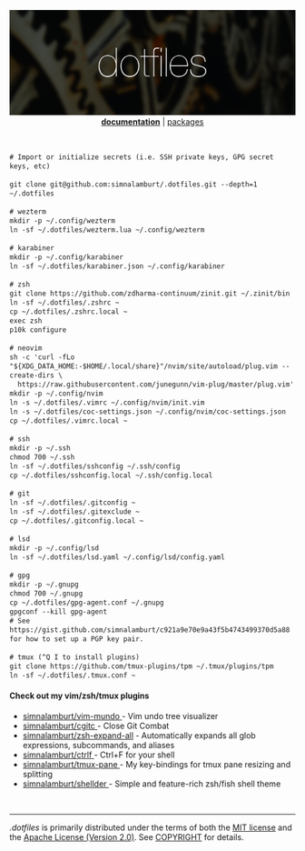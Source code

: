 <p align=center>
  <a href="https://github.com/simnalamburt">
    <img alt="dotfiles" src="https://raw.githubusercontent.com/simnalamburt/i/master/.dotfiles/logo.png">
  </a>
  <br>
  <b><a href="docs/">documentation</a></b> | <a href="packages/">packages</a>
</p>

&nbsp;

```shell
# Import or initialize secrets (i.e. SSH private keys, GPG secret keys, etc)

git clone git@github.com:simnalamburt/.dotfiles.git --depth=1 ~/.dotfiles

# wezterm
mkdir -p ~/.config/wezterm
ln -sf ~/.dotfiles/wezterm.lua ~/.config/wezterm

# karabiner
mkdir -p ~/.config/karabiner
ln -sf ~/.dotfiles/karabiner.json ~/.config/karabiner

# zsh
git clone https://github.com/zdharma-continuum/zinit.git ~/.zinit/bin
ln -sf ~/.dotfiles/.zshrc ~
cp ~/.dotfiles/.zshrc.local ~
exec zsh
p10k configure

# neovim
sh -c 'curl -fLo "${XDG_DATA_HOME:-$HOME/.local/share}"/nvim/site/autoload/plug.vim --create-dirs \
  https://raw.githubusercontent.com/junegunn/vim-plug/master/plug.vim'
mkdir -p ~/.config/nvim
ln -s ~/.dotfiles/.vimrc ~/.config/nvim/init.vim
ln -s ~/.dotfiles/coc-settings.json ~/.config/nvim/coc-settings.json
cp ~/.dotfiles/.vimrc.local ~

# ssh
mkdir -p ~/.ssh
chmod 700 ~/.ssh
ln -sf ~/.dotfiles/sshconfig ~/.ssh/config
cp ~/.dotfiles/sshconfig.local ~/.ssh/config.local

# git
ln -sf ~/.dotfiles/.gitconfig ~
ln -sf ~/.dotfiles/.gitexclude ~
cp ~/.dotfiles/.gitconfig.local ~

# lsd
mkdir -p ~/.config/lsd
ln -sf ~/.dotfiles/lsd.yaml ~/.config/lsd/config.yaml

# gpg
mkdir -p ~/.gnupg
chmod 700 ~/.gnupg
cp ~/.dotfiles/gpg-agent.conf ~/.gnupg
gpgconf --kill gpg-agent
# See https://gist.github.com/simnalamburt/c921a9e70e9a43f5b4743499370d5a88 for how to set up a PGP key pair.

# tmux (^Q I to install plugins)
git clone https://github.com/tmux-plugins/tpm ~/.tmux/plugins/tpm
ln -sf ~/.dotfiles/.tmux.conf ~
```

#### Check out my vim/zsh/tmux plugins
- [simnalamburt/vim-mundo     ](https://github.com/simnalamburt/vim-mundo) - Vim undo tree visualizer
- [simnalamburt/cgitc         ](https://github.com/simnalamburt/cgitc) - Close Git Combat
- [simnalamburt/zsh-expand-all](https://github.com/simnalamburt/zsh-expand-all) - Automatically expands all glob expressions, subcommands, and aliases
- [simnalamburt/ctrlf         ](https://github.com/simnalamburt/ctrlf) - Ctrl+F for your shell
- [simnalamburt/tmux-pane     ](https://github.com/simnalamburt/tmux-pane) - My key-bindings for tmux pane resizing and splitting
- [simnalamburt/shellder      ](https://github.com/simnalamburt/shellder) - Simple and feature-rich zsh/fish shell theme

&nbsp;

--------
*.dotfiles* is primarily distributed under the terms of both the [MIT license]
and the [Apache License (Version 2.0)]. See [COPYRIGHT] for details.

[MIT license]: LICENSE-MIT
[Apache License (Version 2.0)]: LICENSE-APACHE
[COPYRIGHT]: COPYRIGHT

